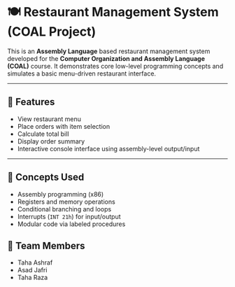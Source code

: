 # 🍽️ Restaurant Management System (COAL Project)

This is an **Assembly Language** based restaurant management system developed for the **Computer Organization and Assembly Language (COAL)** course. It demonstrates core low-level programming concepts and simulates a basic menu-driven restaurant interface.

---

## 📌 Features

- View restaurant menu
- Place orders with item selection
- Calculate total bill
- Display order summary
- Interactive console interface using assembly-level output/input

---

## 🧠 Concepts Used

- Assembly programming (x86)
- Registers and memory operations
- Conditional branching and loops
- Interrupts (`INT 21h`) for input/output
- Modular code via labeled procedures

## 👥 Team Members

- Taha Ashraf  
- Asad Jafri
- Taha Raza
